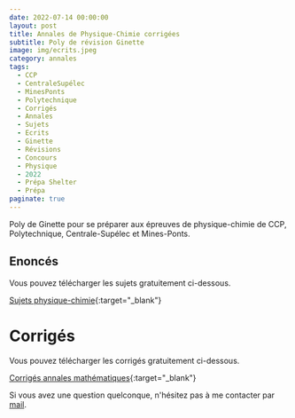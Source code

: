 ```yaml
---
date: 2022-07-14 00:00:00
layout: post
title: Annales de Physique-Chimie corrigées
subtitle: Poly de révision Ginette 
image: img/ecrits.jpeg
category: annales
tags:
  - CCP
  - CentraleSupélec
  - MinesPonts
  - Polytechnique
  - Corrigés
  - Annales
  - Sujets
  - Ecrits
  - Ginette
  - Révisions
  - Concours
  - Physique
  - 2022
  - Prépa Shelter
  - Prépa
paginate: true
---
```


Poly de Ginette pour se préparer aux épreuves de physique-chimie de CCP, Polytechnique, Centrale-Supélec et Mines-Ponts.

## Enoncés 

Vous pouvez télécharger les sujets gratuitement ci-dessous.

[Sujets physique-chimie](/assets/documents/annales/sujets-physique-chimie.pdf){:target="_blank"}


# Corrigés 

Vous pouvez télécharger les corrigés gratuitement ci-dessous.

[Corrigés annales mathématiques](/assets/documents/annales/annales-corrigees-physique-chimie.pdf){:target="_blank"}

Si vous avez une question quelconque, n'hésitez pas à me contacter par [mail](https://www.prepashelter.com/contact/).
